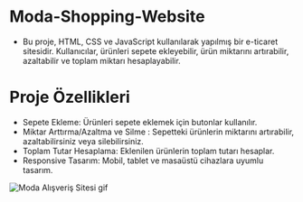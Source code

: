 # Moda-Shopping-Website

- Bu proje, HTML, CSS ve JavaScript kullanılarak yapılmış bir e-ticaret sitesidir. Kullanıcılar, ürünleri sepete ekleyebilir, ürün miktarını artırabilir, azaltabilir ve toplam miktarı hesaplayabilir.

# Proje Özellikleri

- Sepete Ekleme: Ürünleri sepete eklemek için butonlar kullanılır.
- Miktar Arttırma/Azaltma ve Silme : Sepetteki ürünlerin miktarını artırabilir, azaltabilirsiniz veya silebilirsiniz.
- Toplam Tutar Hesaplama: Eklenilen ürünlerin toplam tutarı hesaplar.
- Responsive Tasarım: Mobil, tablet ve  masaüstü cihazlara uyumlu tasarım.

![Moda Alışveriş Sitesi gif](https://github.com/user-attachments/assets/b87c02f2-1141-4adf-892a-0ed96212ffdb)
